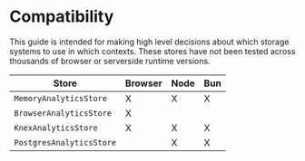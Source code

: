 # Compatibility

<aside class="notice">
This guide is intended for making high level decisions about which storage systems to use in which contexts. These stores have not been tested across thousands of browser or serverside runtime versions.
</aside>

| Store                    | Browser | Node | Bun |
| ------------------------ | ------- | ---- | --- |
| `MemoryAnalyticsStore`   | X       | X    | X   |
| `BrowserAnalyticsStore`  | X       |      |     |
| `KnexAnalyticsStore`     | X       | X    | X   |
| `PostgresAnalyticsStore` |         | X    | X   |
